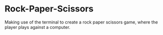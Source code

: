 # Rock-Paper-Scissors
Making use of the terminal to create a rock paper scissors game, where the player plays against a computer.
